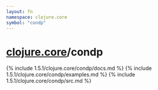 ```yaml
---
layout: fn
namespace: clojure.core
symbol: "condp"
---
```


# [clojure.core](../)/condp

{% include 1.5.1/clojure.core/condp/docs.md %}
{% include 1.5.1/clojure.core/condp/examples.md %}
{% include 1.5.1/clojure.core/condp/src.md %}

